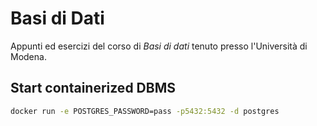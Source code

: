 # Basi di Dati
Appunti ed esercizi del corso di _Basi di dati_ tenuto presso l'Università di Modena.

## Start containerized DBMS
```bash
docker run -e POSTGRES_PASSWORD=pass -p5432:5432 -d postgres
```
